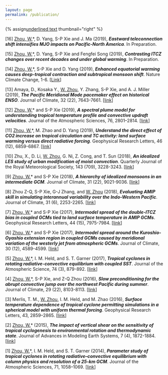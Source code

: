 ```yaml
---
layout: page
permalink: /publication/
---     
```

{% assign<span style="text-decoration: underline">underlined text</span> thumbnail="right" %}

[16] <span style="text-decoration: underline">Zhou, W.</span>*, D. Yang, S-P Xie and J. Ma (2019), _**Eastward teleconnection shift intensifies MJO impacts on Pacific-North America**_. In Preparation.

[15] <span style="text-decoration: underline">Zhou, W.</span>*, D. Yang, S-P Xie and Fengfei Song (2019), _**Contrasting ITCZ changes over recent decades and under global warming**_. In Preparation.

[14] <span style="text-decoration: underline">Zhou, W.</span>*, S-P Xie and D. Yang (2019), _**Enhanced equatorial warming causes deep-tropical contraction and subtropical monsoon shift**_. Nature Climate Change, 1-6. [[Link](https://www.nature.com/articles/s41558-019-0603-9)]

[13] Amaya, D., Kosaka Y., <span style="text-decoration: underline">W. Zhou</span>, Y. Zhang, S-P Xie, and A. J. Miller (2019), _**The Pacific Meridional Mode pacemaker effect on historical ENSO**_. Journal of Climate, 32 (22), 7643-7661. [[link](https://journals.ametsoc.org/doi/abs/10.1175/JCLI-D-19-0040.1?af=R&mobileUi=0)]

[12] <span style="text-decoration: underline">Zhou, W.</span>* and S-P Xie (2019), _**A spectral plume model for understanding tropical temperature profile and convective updraft velocities**_. Journal of the Atmospheric Sciences, 76, 2801–2814. [[link](https://journals.ametsoc.org/doi/abs/10.1175/JAS-D-18-0330.1?af=R&mobileUi=0)]

[11] <span style="text-decoration: underline">Zhou, W.</span>*, M. Zhao and D. Yang (2019), _**Understand the direct effect of CO2 increase on tropical circulation and TC activity: land surface warming versus direct radiative forcing**_. Geophysical Research Letters, 46 (12), 6859-6867. [[link](https://agupubs.onlinelibrary.wiley.com/doi/abs/10.1029/2019GL082865)]

[10] Zhu, X., D. Li, <span style="text-decoration: underline">W. Zhou</span>, G. Ni, Z. Cong, and T. Sun (2018), _**An idealized LES study of urban modification of moist convection**_. Quarterly Journal of the Royal Meteorological Society, 143 (709), 3228-3243. [[link](https://rmets.onlinelibrary.wiley.com/doi/abs/10.1002/qj.3176)]

[9] <span style="text-decoration: underline">Zhou, W.</span>* and S-P Xie (2018), _**A hierarchy of idealized monsoons in an intermediate GCM**_. Journal of Climate, 31 (22), 9021-9036. [[link](https://journals.ametsoc.org/doi/full/10.1175/JCLI-D-18-0084.1)]

[8] Zhou Z-Q, S-P Xie, G-J Zhang, and <span style="text-decoration: underline">W. Zhou</span> (2018), _**Evaluating AMIP skill in simulating interannual variability over the Indo-Western Pacific**_. Journal of Climate, 31 (6), 2253-2265.  [[link](https://journals.ametsoc.org/doi/full/10.1175/JCLI-D-17-0123.1)]

[7] <span style="text-decoration: underline">Zhou, W.</span>* and S-P Xie (2017), _**Intermodel spread of the double‐ITCZ bias in coupled GCMs tied to land surface temperature in AMIP GCMs**_. Geophysical Research Letters, 44 (15), 7975-7984. [[link](https://agupubs.onlinelibrary.wiley.com/doi/full/10.1002/2017GL074377)]

[6] <span style="text-decoration: underline">Zhou, W.</span>* and S-P Xie (2017), _**Intermodel spread around the Kuroshio-Oyashio extension region in coupled GCMs caused by meridional variation of the westerly jet from atmospheric GCMs**_. Journal of Climate, 30 (12), 4589-4599. [[link](https://journals.ametsoc.org/doi/full/10.1175/JCLI-D-16-0831.1)]

[5] <span style="text-decoration: underline">Zhou, W.</span>*, I. M. Held, and S. T. Garner (2017), _**Tropical cyclones in rotating radiative-convective equilibrium with coupled SST**_. Journal of the Atmospheric Science, 74 (3), 879-892. [[link](https://journals.ametsoc.org/doi/full/10.1175/JCLI-D-16-0831.1)]

[4] <span style="text-decoration: underline">Zhou, W.</span>*, S-P Xie, and Z-Q Zhou (2016), _**Slow preconditioning for the abrupt convective jump over the northwest Pacific during summer**_. Journal of Climate, 29 (22), 8103-8113. [[link](https://journals.ametsoc.org/doi/10.1175/JCLI-D-16-0342.1?mobileUi=0)]

[3] Merlis, T. M., <span style="text-decoration: underline">W. Zhou</span>, I. M. Held, and M. Zhao (2016), _**Surface temperature dependence of tropical cyclone permitting simulations in a spherical model with uniform thermal forcing**_. Geophysical Research Letters, 43, 2859–2865. [[link](https://agupubs.onlinelibrary.wiley.com/doi/full/10.1002/2016GL067730)]

[2] <span style="text-decoration: underline">Zhou, W.</span>* (2015), _**The impact of vertical shear on the sensitivity of tropical cyclogenesis to environmental rotation and thermodynamic state**_. Journal of Advances in Modeling Earth Systems, 7 (4), 1872-1884. [[link](https://agupubs.onlinelibrary.wiley.com/doi/full/10.1002/2015MS000543)]

[1] <span style="text-decoration: underline">Zhou, W.</span>*, I. M. Held, and S. T. Garner (2014), _**Parameter study of tropical cyclones in rotating radiative–convective equilibrium with column physics and resolution of a 25-km GCM**_. Journal of the Atmospheric Sciences, 71, 1058–1069. [[link](https://journals.ametsoc.org/doi/10.1175/JAS-D-13-0190.1?mobileUi=0)]


<!---
{% for pub in site.data.cv.publications %}
<!-- {% if pub.image %}
{% include image.html url=pub.image caption="" height="80px" align=thumbnail %}
{% endif %}
{{pub.author}}<br />
<span style="text-decoration: underline">{{pub.title}}</span><br />
*{{pub.journal}}*
{% if pub.note %} *({{pub.note}})*
{% endif %} *{{pub.year}}*  [[web]({% if pub.internal %}{{pub.url | prepend: site.baseurl}}{% else %}{{pub.url}}{% endif %})] {% if pub.doi %}[[doi]({{pub.doi}})]{% endif %}
{% endfor %}
**Algorithms & perceptual analysis for interactive free viewpoint image-based navigation** [[web]({{ "/research/thesis/" | prepend: site.baseurl}})]<br />
*Adviser: [George Drettakis](http://www-sop.inria.fr/members/George.Drettakis)* <br />
[INRIA](http://www.inria.fr/sophia), 2014
-->



